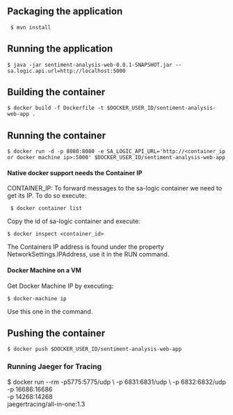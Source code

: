 ## Packaging the application
` $ mvn install`

## Running the application
` $ java -jar sentiment-analysis-web-0.0.1-SNAPSHOT.jar --sa.logic.api.url=http://localhost:5000 ` 

## Building the container
` $ docker build -f Dockerfile -t $DOCKER_USER_ID/sentiment-analysis-web-app . `

## Running the container
``` 
$ docker run -d -p 8080:8080 -e SA_LOGIC_API_URL='http://<container_ip or docker machine ip>:5000' $DOCKER_USER_ID/sentiment-analysis-web-app  
```

#### Native docker support needs the Container IP
CONTAINER_IP: To forward messages to the sa-logic container we need to get  its IP. To do so execute:

` $ docker container list`

Copy the id of sa-logic container and execute:

` $ docker inspect <container_id> `

The Containers IP address is found under the property NetworkSettings.IPAddress, use it in the RUN command.

#### Docker Machine on a VM 
Get Docker Machine IP by executing:

` $ docker-machine ip `

Use this one in the command.

## Pushing the container
` $ docker push $DOCKER_USER_ID/sentiment-analysis-web-app `


### Running Jaeger for Tracing
$ docker run  --rm  -p5775:5775/udp  \ 
    -p 6831:6831/udp  \ 
    -p 6832:6832/udp  \
    -p 16686:16686  \
    -p 14268:14268  \
    jaegertracing/all-in-one:1.3
